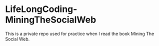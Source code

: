 # LifeLongCoding-MiningTheSocialWeb
This is a private repo used for practice when I read the book Mining The Social Web.
